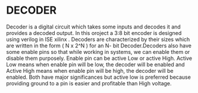 
# DECODER

Decoder is a digital circuit which takes some inputs and decodes it and provides a decoded output.
In this oroject a 3:8 bit encoder is designed using verilog in ISE xilinx .  Decoders are characterized by their sizes which are written in the form ( N x 2^N ) for an N- bit Decoder.Decoders also have some enable pins so that while working in systems, we can enable them or disable them purposely. Enable pin can be active Low or active High. Active Low means when enable pin will be low, the decoder will be enabled and Active High means when enable pin will be high, the decoder will be enabled. Both have major significances but active low is preferred because providing ground to a pin is easier and profitable than High voltage.

